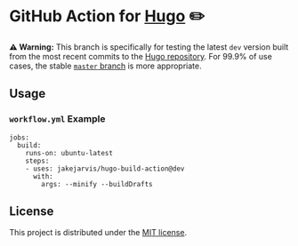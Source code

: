 # GitHub Action for [Hugo](https://github.com/gohugoio/hugo) ✏️ 

**⚠️ Warning:** This branch is specifically for testing the latest `dev` version built from the most recent commits to the [Hugo repository](https://github.com/gohugoio/hugo). For 99.9% of use cases, the stable [`master` branch](https://github.com/jakejarvis/hugo-build-action/tree/master) is more appropriate.


## Usage

### `workflow.yml` Example

```
jobs:
  build:
    runs-on: ubuntu-latest
    steps:
    - uses: jakejarvis/hugo-build-action@dev
      with:
        args: --minify --buildDrafts
```


## License

This project is distributed under the [MIT license](LICENSE.md).
